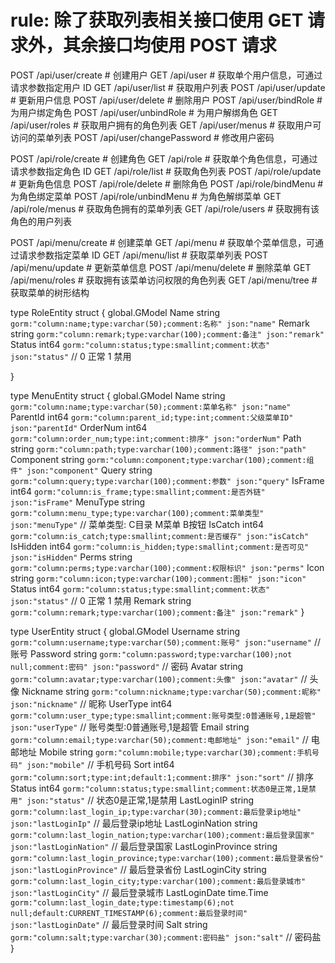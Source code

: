 # rule: 除了获取列表相关接口使用 GET 请求外，其余接口均使用 POST 请求

POST /api/user/create # 创建用户
GET /api/user # 获取单个用户信息，可通过请求参数指定用户 ID
GET /api/user/list # 获取用户列表
POST /api/user/update # 更新用户信息
POST /api/user/delete # 删除用户
POST /api/user/bindRole # 为用户绑定角色
POST /api/user/unbindRole # 为用户解绑角色
GET /api/user/roles # 获取用户拥有的角色列表
GET /api/user/menus # 获取用户可访问的菜单列表
POST /api/user/changePassword # 修改用户密码

POST /api/role/create # 创建角色
GET /api/role # 获取单个角色信息，可通过请求参数指定角色 ID
GET /api/role/list # 获取角色列表
POST /api/role/update # 更新角色信息
POST /api/role/delete # 删除角色
POST /api/role/bindMenu # 为角色绑定菜单
POST /api/role/unbindMenu # 为角色解绑菜单
GET /api/role/menus # 获取角色拥有的菜单列表
GET /api/role/users # 获取拥有该角色的用户列表

POST /api/menu/create # 创建菜单
GET /api/menu # 获取单个菜单信息，可通过请求参数指定菜单 ID
GET /api/menu/list # 获取菜单列表
POST /api/menu/update # 更新菜单信息
POST /api/menu/delete # 删除菜单
GET /api/menu/roles # 获取拥有该菜单访问权限的角色列表
GET /api/menu/tree # 获取菜单的树形结构

type RoleEntity struct {
	global.GModel
	Name   string `gorm:"column:name;type:varchar(50);comment:名称" json:"name"`
	Remark string `gorm:"column:remark;type:varchar(100);comment:备注" json:"remark"`
	Status int64  `gorm:"column:status;type:smallint;comment:状态" json:"status"` // 0 正常 1 禁用

}

type MenuEntity struct {
	global.GModel
	Name      string `gorm:"column:name;type:varchar(50);comment:菜单名称" json:"name"`
	ParentId  int64  `gorm:"column:parent_id;type:int;comment:父级菜单ID" json:"parentId"`
	OrderNum  int64  `gorm:"column:order_num;type:int;comment:排序" json:"orderNum"`
	Path      string `gorm:"column:path;type:varchar(100);comment:路径" json:"path"`
	Component string `gorm:"column:component;type:varchar(100);comment:组件" json:"component"`
	Query     string `gorm:"column:query;type:varchar(100);comment:参数" json:"query"`
	IsFrame   int64  `gorm:"column:is_frame;type:smallint;comment:是否外链" json:"isFrame"`
	MenuType  string `gorm:"column:menu_type;type:varchar(100);comment:菜单类型" json:"menuType"` // 菜单类型: C目录 M菜单 B按钮
	IsCatch   int64  `gorm:"column:is_catch;type:smallint;comment:是否缓存" json:"isCatch"`
	IsHidden  int64  `gorm:"column:is_hidden;type:smallint;comment:是否可见" json:"isHidden"`
	Perms     string `gorm:"column:perms;type:varchar(100);comment:权限标识" json:"perms"`
	Icon      string `gorm:"column:icon;type:varchar(100);comment:图标" json:"icon"`
	Status    int64  `gorm:"column:status;type:smallint;comment:状态" json:"status"` // 0 正常 1 禁用
	Remark    string `gorm:"column:remark;type:varchar(100);comment:备注" json:"remark"`
}

type UserEntity struct {
	global.GModel
	Username          string    `gorm:"column:username;type:varchar(50);comment:账号" json:"username"`                                                        // 账号
	Password          string    `gorm:"column:password;type:varchar(100);not null;comment:密码" json:"password"`                                              // 密码
	Avatar            string    `gorm:"column:avatar;type:varchar(100);comment:头像" json:"avatar"`                                                           // 头像
	Nickname          string    `gorm:"column:nickname;type:varchar(50);comment:昵称" json:"nickname"`                                                        // 昵称
	UserType          int64     `gorm:"column:user_type;type:smallint;comment:账号类型:0普通账号,1是超管" json:"userType"`                                             // 账号类型:0普通账号,1是超管
	Email             string    `gorm:"column:email;type:varchar(50);comment:电邮地址" json:"email"`                                                            // 电邮地址
	Mobile            string    `gorm:"column:mobile;type:varchar(30);comment:手机号码" json:"mobile"`                                                          // 手机号码
	Sort              int64     `gorm:"column:sort;type:int;default:1;comment:排序" json:"sort"`                                                              // 排序
	Status            int64     `gorm:"column:status;type:smallint;comment:状态0是正常,1是禁用" json:"status"`                                                      // 状态0是正常,1是禁用
	LastLoginIP       string    `gorm:"column:last_login_ip;type:varchar(30);comment:最后登录ip地址" json:"lastLoginIp"`                                          // 最后登录ip地址
	LastLoginNation   string    `gorm:"column:last_login_nation;type:varchar(100);comment:最后登录国家" json:"lastLoginNation"`                                   // 最后登录国家
	LastLoginProvince string    `gorm:"column:last_login_province;type:varchar(100);comment:最后登录省份" json:"lastLoginProvince"`                               // 最后登录省份
	LastLoginCity     string    `gorm:"column:last_login_city;type:varchar(100);comment:最后登录城市" json:"lastLoginCity"`                                       // 最后登录城市
	LastLoginDate     time.Time `gorm:"column:last_login_date;type:timestamp(6);not null;default:CURRENT_TIMESTAMP(6);comment:最后登录时间" json:"lastLoginDate"` // 最后登录时间
	Salt              string    `gorm:"column:salt;type:varchar(30);comment:密码盐" json:"salt"`                                                               // 密码盐
}


